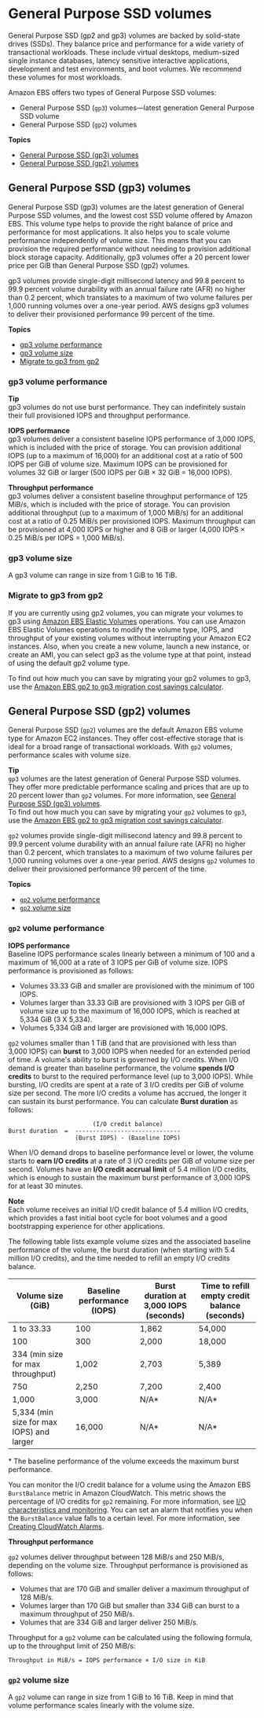 # General Purpose SSD volumes<a name="general-purpose"></a>

General Purpose SSD \(gp2 and gp3\) volumes are backed by solid\-state drives \(SSDs\)\. They balance price and performance for a wide variety of transactional workloads\. These include virtual desktops, medium\-sized single instance databases, latency sensitive interactive applications, development and test environments, and boot volumes\. We recommend these volumes for most workloads\.

Amazon EBS offers two types of General Purpose SSD volumes:
+ General Purpose SSD \(`gp3`\) volumes—latest generation General Purpose SSD volume
+ General Purpose SSD \(`gp2`\) volumes

**Topics**
+ [General Purpose SSD \(gp3\) volumes](#gp3-ebs-volume-type)
+ [General Purpose SSD \(gp2\) volumes](#EBSVolumeTypes_gp2)

## General Purpose SSD \(gp3\) volumes<a name="gp3-ebs-volume-type"></a>

General Purpose SSD \(gp3\) volumes are the latest generation of General Purpose SSD volumes, and the lowest cost SSD volume offered by Amazon EBS\. This volume type helps to provide the right balance of price and performance for most applications\. It also helps you to scale volume performance independently of volume size\. This means that you can provision the required performance without needing to provision additional block storage capacity\. Additionally, gp3 volumes offer a 20 percent lower price per GiB than General Purpose SSD \(gp2\) volumes\.

gp3 volumes provide single\-digit millisecond latency and 99\.8 percent to 99\.9 percent volume durability with an annual failure rate \(AFR\) no higher than 0\.2 percent, which translates to a maximum of two volume failures per 1,000 running volumes over a one\-year period\. AWS designs gp3 volumes to deliver their provisioned performance 99 percent of the time\.

**Topics**
+ [gp3 volume performance](#gp3-performance)
+ [gp3 volume size](#gp3-sie)
+ [Migrate to gp3 from gp2](#migrate-to-gp3)

### gp3 volume performance<a name="gp3-performance"></a>

**Tip**  
gp3 volumes do not use burst performance\. They can indefinitely sustain their full provisioned IOPS and throughput performance\.

**IOPS performance**  
gp3 volumes deliver a consistent baseline IOPS performance of 3,000 IOPS, which is included with the price of storage\. You can provision additional IOPS \(up to a maximum of 16,000\) for an additional cost at a ratio of 500 IOPS per GiB of volume size\. Maximum IOPS can be provisioned for volumes 32 GiB or larger \(500 IOPS per GiB × 32 GiB = 16,000 IOPS\)\.

**Throughput performance**  
gp3 volumes deliver a consistent baseline throughput performance of 125 MiB/s, which is included with the price of storage\. You can provision additional throughput \(up to a maximum of 1,000 MiB/s\) for an additional cost at a ratio of 0\.25 MiB/s per provisioned IOPS\. Maximum throughput can be provisioned at 4,000 IOPS or higher and 8 GiB or larger \(4,000 IOPS × 0\.25 MiB/s per IOPS = 1,000 MiB/s\)\.

### gp3 volume size<a name="gp3-sie"></a>

A gp3 volume can range in size from 1 GiB to 16 TiB\.

### Migrate to gp3 from gp2<a name="migrate-to-gp3"></a>

If you are currently using gp2 volumes, you can migrate your volumes to gp3 using [Amazon EBS Elastic Volumes](ebs-modify-volume.md) operations\. You can use Amazon EBS Elastic Volumes operations to modify the volume type, IOPS, and throughput of your existing volumes without interrupting your Amazon EC2 instances\. Also, when you create a new volume, launch a new instance, or create an AMI, you can select gp3 as the volume type at that point, instead of using the default gp2 volume type\.

To find out how much you can save by migrating your gp2 volumes to gp3, use the [Amazon EBS gp2 to gp3 migration cost savings calculator](http://aws.amazon.com/ebs/resources/)\.

## General Purpose SSD \(gp2\) volumes<a name="EBSVolumeTypes_gp2"></a>

General Purpose SSD \(`gp2`\) volumes are the default Amazon EBS volume type for Amazon EC2 instances\. They offer cost\-effective storage that is ideal for a broad range of transactional workloads\. With `gp2` volumes, performance scales with volume size\.

**Tip**  
`gp3` volumes are the latest generation of General Purpose SSD volumes\. They offer more predictable performance scaling and prices that are up to 20 percent lower than `gp2` volumes\. For more information, see [General Purpose SSD \(gp3\) volumes](#gp3-ebs-volume-type)\.   
To find out how much you can save by migrating your `gp2` volumes to `gp3`, use the [Amazon EBS gp2 to gp3 migration cost savings calculator](http://aws.amazon.com/ebs/resources/)\.

`gp2` volumes provide single\-digit millisecond latency and 99\.8 percent to 99\.9 percent volume durability with an annual failure rate \(AFR\) no higher than 0\.2 percent, which translates to a maximum of two volume failures per 1,000 running volumes over a one\-year period\. AWS designs `gp2` volumes to deliver their provisioned performance 99 percent of the time\.

**Topics**
+ [`gp2` volume performance](#gp2-performance)
+ [`gp2` volume size](#gp2-size)

### `gp2` volume performance<a name="gp2-performance"></a>

**IOPS performance**  
Baseline IOPS performance scales linearly between a minimum of 100 and a maximum of 16,000 at a rate of 3 IOPS per GiB of volume size\. IOPS performance is provisioned as follows:
+ Volumes 33\.33 GiB and smaller are provisioned with the minimum of 100 IOPS\.
+ Volumes larger than 33\.33 GiB are provisioned with 3 IOPS per GiB of volume size up to the maximum of 16,000 IOPS, which is reached at 5,334 GiB \(3 X 5,334\)\.
+ Volumes 5,334 GiB and larger are provisioned with 16,000 IOPS\.

`gp2` volumes smaller than 1 TiB \(and that are provisioned with less than 3,000 IOPS\) can **burst** to 3,000 IOPS when needed for an extended period of time\. A volume's ability to burst is governed by I/O credits\. When I/O demand is greater than baseline performance, the volume **spends I/O credits** to burst to the required performance level \(up to 3,000 IOPS\)\. While bursting, I/O credits are spent at a rate of 3 I/O credits per GiB of volume size per second\. The more I/O credits a volume has accrued, the longer it can sustain its burst performance\. You can calculate **Burst duration** as follows:

```
                        (I/O credit balance)
Burst duration  =  ------------------------------
                   (Burst IOPS) - (Baseline IOPS)
```

When I/O demand drops to baseline performance level or lower, the volume starts to **earn I/O credits** at a rate of 3 I/O credits per GiB of volume size per second\. Volumes have an **I/O credit accrual limit** of 5\.4 million I/O credits, which is enough to sustain the maximum burst performance of 3,000 IOPS for at least 30 minutes\.

**Note**  
Each volume receives an initial I/O credit balance of 5\.4 million I/O credits, which provides a fast initial boot cycle for boot volumes and a good bootstrapping experience for other applications\.

The following table lists example volume sizes and the associated baseline performance of the volume, the burst duration \(when starting with 5\.4 million I/O credits\), and the time needed to refill an empty I/O credits balance\.


|  Volume size \(GiB\)  |  Baseline performance \(IOPS\)  |  Burst duration at 3,000 IOPS \(seconds\)  |  Time to refill empty credit balance \(seconds\)  | 
| --- | --- | --- | --- | 
|  1 to 33\.33  |  100  |  1,862  | 54,000 | 
|  100  |  300  |  2,000  | 18,000 | 
|  334 \(min size for max throughput\)  | 1,002 |  2,703  |  5,389  | 
|  750  |  2,250  |  7,200  | 2,400 | 
|  1,000  |  3,000  |  N/A\*  |  N/A\*  | 
|  5,334 \(min size for max IOPS\) and larger  |  16,000  |  N/A\*  |  N/A\*  | 

\* The baseline performance of the volume exceeds the maximum burst performance\.

You can monitor the I/O credit balance for a volume using the Amazon EBS `BurstBalance` metric in Amazon CloudWatch\. This metric shows the percentage of I/O credits for `gp2` remaining\. For more information, see [I/O characteristics and monitoring](ebs-io-characteristics.md)\. You can set an alarm that notifies you when the `BurstBalance` value falls to a certain level\. For more information, see [ Creating CloudWatch Alarms](https://docs.aws.amazon.com/AmazonCloudWatch/latest/monitoring/AlarmThatSendsEmail.html)\.

**Throughput performance**  


`gp2` volumes deliver throughput between 128 MiB/s and 250 MiB/s, depending on the volume size\. Throughput performance is provisioned as follows:
+ Volumes that are 170 GiB and smaller deliver a maximum throughput of 128 MiB/s\.
+ Volumes larger than 170 GiB but smaller than 334 GiB can burst to a maximum throughput of 250 MiB/s\.
+ Volumes that are 334 GiB and larger deliver 250 MiB/s\.

Throughput for a `gp2` volume can be calculated using the following formula, up to the throughput limit of 250 MiB/s:

```
Throughput in MiB/s = IOPS performance × I/O size in KiB
```

### `gp2` volume size<a name="gp2-size"></a>

A `gp2` volume can range in size from 1 GiB to 16 TiB\. Keep in mind that volume performance scales linearly with the volume size\.